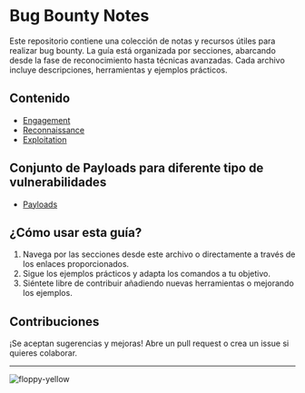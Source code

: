 # Bug Bounty Notes

Este repositorio contiene una colección de notas y recursos útiles para realizar bug bounty. La guía está organizada por secciones, abarcando desde la fase de reconocimiento hasta técnicas avanzadas. Cada archivo incluye descripciones, herramientas y ejemplos prácticos.

## Contenido
- [Engagement](assets/Engagement/README.md)
- [Reconnaissance](assets/Reconnaissance/README.md)
- [Exploitation](assets/Exploitation/README.md)  

## Conjunto de Payloads para diferente tipo de vulnerabilidades
- [Payloads](assets/Payloads)
  
## ¿Cómo usar esta guía?

1. Navega por las secciones desde este archivo o directamente a través de los enlaces proporcionados.
2. Sigue los ejemplos prácticos y adapta los comandos a tu objetivo.
3. Siéntete libre de contribuir añadiendo nuevas herramientas o mejorando los ejemplos.

## Contribuciones

¡Se aceptan sugerencias y mejoras! Abre un pull request o crea un issue si quieres colaborar.

---
![floppy-yellow](https://github.com/user-attachments/assets/6ab0e16f-ba1f-44e4-8c06-c312ee77dd59)
